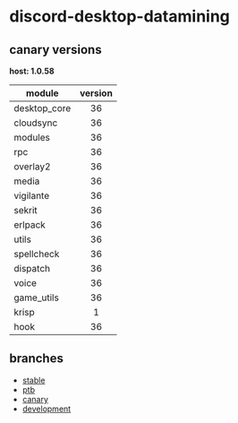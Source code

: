 # discord-desktop-datamining

## canary versions

**host: 1.0.58**

| module | version |
| ------ | :-----: |
| desktop_core | 36 |
| cloudsync | 36 |
| modules | 36 |
| rpc | 36 |
| overlay2 | 36 |
| media | 36 |
| vigilante | 36 |
| sekrit | 36 |
| erlpack | 36 |
| utils | 36 |
| spellcheck | 36 |
| dispatch | 36 |
| voice | 36 |
| game_utils | 36 |
| krisp | 1 |
| hook | 36 |

## branches

- [stable](https://github.com/OpenAsar/discord-desktop-datamining/tree/stable)
- [ptb](https://github.com/OpenAsar/discord-desktop-datamining/tree/ptb)
- [canary](https://github.com/OpenAsar/discord-desktop-datamining/tree/canary)
- [development](https://github.com/OpenAsar/discord-desktop-datamining/tree/development)